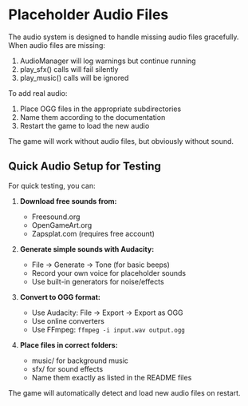 # Placeholder Audio Files

The audio system is designed to handle missing audio files gracefully.
When audio files are missing:

1. AudioManager will log warnings but continue running
2. play_sfx() calls will fail silently
3. play_music() calls will be ignored

To add real audio:
1. Place OGG files in the appropriate subdirectories
2. Name them according to the documentation
3. Restart the game to load the new audio

The game will work without audio files, but obviously without sound.

## Quick Audio Setup for Testing

For quick testing, you can:

1. **Download free sounds from:**
   - Freesound.org
   - OpenGameArt.org
   - Zapsplat.com (requires free account)

2. **Generate simple sounds with Audacity:**
   - File → Generate → Tone (for basic beeps)
   - Record your own voice for placeholder sounds
   - Use built-in generators for noise/effects

3. **Convert to OGG format:**
   - Use Audacity: File → Export → Export as OGG
   - Use online converters
   - Use FFmpeg: `ffmpeg -i input.wav output.ogg`

4. **Place files in correct folders:**
   - music/ for background music
   - sfx/ for sound effects
   - Name them exactly as listed in the README files

The game will automatically detect and load new audio files on restart.